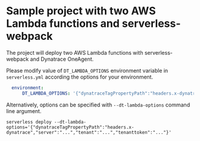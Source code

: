 # Sample project with two AWS Lambda functions and serverless-webpack

The project will deploy two AWS Lambda functions with serverless-webpack and Dynatrace OneAgent.

Please modify value of `DT_LAMBDA_OPTIONS` environment variable in `serverless.yml` according the options for your environment.

```yaml
  environment:
      DT_LAMBDA_OPTIONS: '{"dynatraceTagPropertyPath":"headers.x-dynatrace","server":"...","tenant":"...","tenanttoken":"..."}'
```

Alternatively, options can be specified with `--dt-lambda-options` command line argument.

```shell
serverless deploy --dt-lambda-options='{"dynatraceTagPropertyPath":"headers.x-dynatrace","server":"...","tenant":"...","tenanttoken":"..."}'
```
